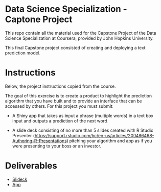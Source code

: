 # Data Science Specialization - Captone Project

This repo contain all the material used for the Capstone Project of the Data Science Specialization at Coursera, provided by John Hopkins University.

This final Capstone project consisted of creating and deploying a text prediction model. 

# Instructions

Below, the project instructions copied from the course.

The goal of this exercise is to create a product to highlight the prediction algorithm that you have built and to provide an interface that can be accessed by others. For this project you must submit:

- A Shiny app that takes as input a phrase (multiple words) in a text box input and outputs a prediction of the next word.

- A slide deck consisting of no more than 5 slides created with R Studio Presenter (https://support.rstudio.com/hc/en-us/articles/200486468-Authoring-R-Presentations) pitching your algorithm and app as if you were presenting to your boss or an investor.

# Deliverables
- [Slideck](https://rpubs.com/mirandeli/WordPred)
- [App](https://mirandeli.shinyapps.io/wordpred/)
